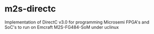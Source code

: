 m2s-directc
===========

Implementation of DirectC v3.0 for programming Microsemi FPGA's and SoC's to run on Emcraft M2S-FG484-SoM under uclinux

